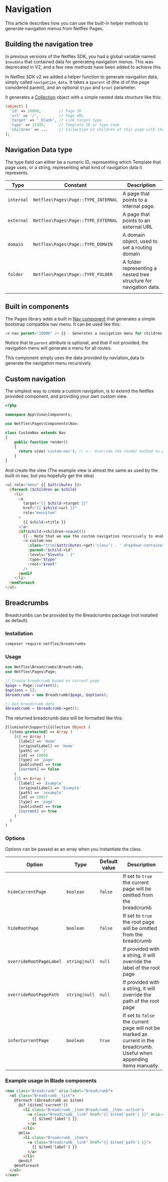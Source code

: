 # Navigation

This article describes how you can use the built-in helper methods to generate navigation menus from Netflex Pages.

## Building the navigation tree

In previous versions of the Netflex SDK, you had a global variable named `$navdata` that contained data for generating navigation menus.
This was deprecated in V2, and a few new methods have been added to achieve this.

In Netflex SDK v2 we added a helper function to generate navigation data, simply called `navigation_data`.
It takes a `$parent` id (the id of the page considered parent), and an optional `$type` and `$root` parameter.

It generates a [Collection](https://laravel.com/docs/7.x/collections) object with a simple nested data structure like this:

```php
(object) [
  'id' => 10000,        // Page ID
  'url' => '/',         // Page URL
  'target' => '_blank', // Link target type
  'type' => 12345,      // Template ID or type code
  'children' => ...     // Collection of children of this page with the same data structure
];
```

## Navigation Data type

The type field can either be a numeric ID, representing which Template that page uses, or a string, representing what kind of navigation data it represents.

| Type       | Constant                            | Description                                                  |
| ---------- | ----------------------------------- | ------------------------------------------------------------ |
| `internal` | `Netflex\Pages\Page::TYPE_INTERNAL` | A page that points to a internal page.                       |
| `external` | `Netflex\Pages\Page::TYPE_EXTERNAL` | A page that points to an external URL                        |
| `domain`   | `Netflex\Pages\Page::TYPE_DOMAIN`   | A domain object, used to set a routing domain                |
| `folder`   | `Netflex\Pages\Page::TYPE_FOLDER`   | A folder representing a nested tree structure for navigation data. |
|            |                                     |                                                              |

## Built in components

The Pages library adds a built in [Nav component](https://github.com/netflex-sdk/pages/blob/master/src/Components/Nav.php) that generates a simple bootstrap compatible nav menu.
It can be used like this:

```php
<x-nav parent="10000" /> {{-- Generates a navigation menu for children in page 10000 --}}
```

Notice that te `parent` attribute is optional, and that if not provided, the navigation menu will generate a menu for all routes.

This component simply uses the data provided by naviation_data to generate the navigation menu recursively.

## Custom navigation

The simplest way to create a custom navigation, is to extend the Netflex provided component, and providing your own custom view.

```php
<?php

namespace App\View\Components;

use Netflex\Pages\Components\Nav;

class CustomNav extends Nav
{
    public function render()
    {
      return view('custom-nav'); // <-- Override the render method to provide your own view
    }
}
```

And create the view (The example view is almost the same as used by the built-in nav, but you hopefully get the idea)

```php
<ul role="menu" {{ $attributes }}>
  @foreach ($children as $child)
    <li>
      <a
        target="{{ $child->target }}"
        href="{{ $child->url }}"
        role="menuitem"
      >
        {{ $child->title }}
      </a>
      @if($child->children->count())
        {{-- Note that we use the custom navigation recursively to enable sub menus --}}
        <x-custom-nav
          :class="trim($attributes->get('class') . ' dropdown-container')"
          :parent="$child->id"
          :levels="$levels - 1"
          :type="$type"
          :root="$root"
        />
      @endif
    </li>
  @endforeach
</ul>
```

## Breadcrumbs

Breadcrumbs can be provided by the Breadcrumbs package (not installed as default).

### Installation

```bash
composer require netflex/breadcrumbs
```

### Usage
```php
use Netflex\Breadcrumbs\Breadcrumb;
use Netflex\Pages\Page;

// Create breadcrumb based on current page
$page = Page::current();
$options = [];
$breadcrumb = new Breadcrumb($page, $options);

// Get breadcrumb data
$breadcrumb = $breadcrumb->get();
```

The returned breadcrumb data will be formatted like this:
```php
Illuminate\Support\Collection Object (
  [items:protected] => Array (
    [0] => Array (
      [label] => 'Home'
      [originalLabel] => 'Home'
      [path] => '/'
      [id] => 10000
      [type] => 'page'
      [published] => true
      [current] => false
    )
    [1] => Array (
      [label] => 'Example'
      [originalLabel] => 'Example'
      [path] => '/example'
      [id] => 10027
      [type] => 'page'
      [published] => true
      [current] => true
    )
  )
)
```

### Options
Options can be passed as an array when you instantiate the class.

| Option | Type | Default value | Description |
|---|---|---|---|
| `hideCurrentPage` | `boolean` | `false` | If set to `true` the current page will be omitted from the breadcrumb |
| `hideRootPage` | `boolean` | `false` | If set to `true` the root page will be omitted from the breadcrumb |
| `overrideRootPageLabel` | `string\|null` | `null` | If provided with a string, it will override the label of the root page |
| `overrideRootPagePath` | `string\|null` | `null` | If provided with a string, it will override the path of the root page |
| `inferCurrentPage` | `boolean` | `true` | If set to `false` the current page will not be marked as current in the breadcrumb. Useful when appending items manually. |

### Example usage in Blade components
```html
<nav class="Breadcrumb" aria-label="Breadcrumb">
  <ol class="Breadcrumb__list">
    @foreach ($breadcrumb as $item)
      @if ($item['current'])
        <li class="Breadcrumb__item Breadcrumb__item--active">
          <a class="Breadcrumb__link" href="{{ $item['path'] }}" aria-current="page">
            {{ $item['label'] }}
          </a>
        </li>
      @else
        <li class="Breadcrumb__item">
          <a class="Breadcrumb__link" href="{{ $item['path'] }}">
            {{ $item['label'] }}
          </a>
        </li>
      @endif
    @endforeach
  </ol>
</nav>
```
